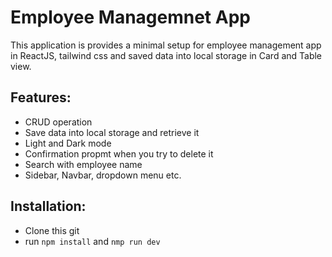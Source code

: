 # Employee Managemnet App

This application is provides a minimal setup for employee management app in ReactJS, tailwind css and saved data into local storage in Card and Table view.

## Features:

- CRUD operation
- Save data into local storage and retrieve it
- Light and Dark mode
- Confirmation propmt when you try to delete it
- Search with employee name
- Sidebar, Navbar, dropdown menu etc.

## Installation:

- Clone this git
- run `npm install` and `nmp run dev`
